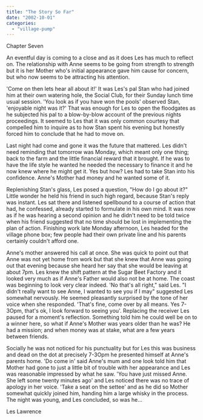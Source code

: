 ```yaml
---
title: "The Story So Far"
date: "2002-10-01"
categories: 
  - "village-pump"
---
```


Chapter Seven

An eventful day is coming to a close and as it does Les has much to reflect on. The relationship with Anne seems to be going from strength to strength but it is her Mother who's initial appearance gave him cause for concern, but who now seems to be attracting his attention.

'Come on then lets hear all about it!' It was Les's pal Stan who had joined him at their own watering hole, the Social Club, for their Sunday lunch time usual session. 'You look as if you have won the pools' observed Stan, 'enjoyable night was it?' That was enough for Les to open the floodgates as he subjected his pal to a blow-by-blow account of the previous nights proceedings. It seemed to Les that it was only common courtesy that compelled him to inquire as to how Stan spent his evening but honestly forced him to conclude that he had to move on.

Last night had come and gone it was the future that mattered. Les didn't need reminding that tomorrow was Monday, which meant only one thing; back to the farm and the little financial reward that it brought. If he was to have the life style he wanted he needed the necessary to finance it and he now knew where he might get it. Yes but how? Les had to take Stan into his confidence. Anne's Mother had money and he wanted some of it.

Replenishing Stan's glass, Les posed a question, "How do I go about it?" Little wonder he held his friend in such high regard, because Stan's reply was instant. Les sat there and listened spellbound to a course of action that had, he confessed, already started to formulate in his own mind. It was now as if he was hearing a second opinion and he didn't need to be told twice when his friend suggested that no time should be lost in implementing the plan of action. Finishing work late Monday afternoon, Les headed for the village phone box; few people had their own private line and his parents certainly couldn't afford one.

Anne's mother answered his call at once. She was quick to point out that Anne was not yet home from work but that she knew that Anne was going out that evening because she heard her say that she would be leaving at about 7pm. Les knew the shift pattern at the Sugar Beet Factory and it looked very much as if Anne's Father would also not be at home. The coast was beginning to look very clear indeed. 'No that's all right," said Les. "I didn't really want to see Anne, I wanted to see you if I may" suggested Les somewhat nervously. He seemed pleasantly surprised by the tone of her voice when she responded. 'That's fine, come over by all means. Yes 7-3Opm, that's ok, I look forward to seeing you'. Replacing the receiver Les paused for a moment's reflection. Something told him he could well be on to a winner here, so what if Anne's Mother was years older than he was? He had a mission; and when money was at stake, what are a few years between friends.

Socially he was not noticed for his punctuality but for Les this was business and dead on the dot at precisely 7-3Opm he presented himself at Anne's parents home. 'Do come in' said Anne's mum and one look told him that Mother had gone to just a little bit of trouble with her appearance and Les was reasonable impressed by what he saw. 'You have just missed Anne. She left some twenty minutes ago' and Les noticed there was no trace of apology in her voice. 'Take a seat on the settee' and as he did so Mother somewhat quickly joined him, handing him a large whisky in the process. The night was young, and Les concluded, so was he...

Les Lawrence

